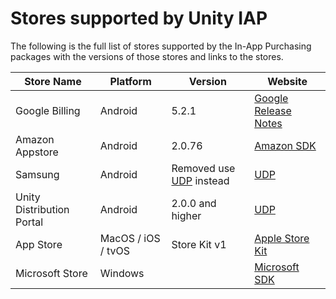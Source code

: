 Stores supported by Unity IAP
===============

The following is the full list of stores supported by the In-App Purchasing packages with the versions of those stores and links to the stores.

|Store Name|Platform|Version|Website|
|---|---|---|---|
|Google Billing|Android| 5.2.1|[Google Release Notes](https://developer.android.com/google/play/billing/release-notes)|
|Amazon Appstore|Android|2.0.76|[Amazon SDK](https://developer.amazon.com/docs/in-app-purchasing/iap-get-started.html#download-the-iap-sdk)|
|Samsung|Android|Removed use [UDP](https://unity.com/products/unity-distribution-portal) instead| [UDP](https://unity.com/products/unity-distribution-portal)|
|Unity Distribution Portal|Android|2.0.0 and higher|[UDP](https://unity.com/products/unity-distribution-portal)|
|App Store|MacOS / iOS / tvOS|Store Kit v1|[Apple Store Kit](https://developer.apple.com/documentation/storekit)|
|Microsoft Store|Windows||[Microsoft SDK](https://docs.microsoft.com/en-us/windows/uwp/monetize/in-app-purchases-and-trials)|
